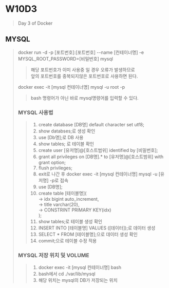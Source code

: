 # W10D3
> Day 3 of Docker


## MYSQL
> docker run -d -p [포트번호]:[포트번호] --name [컨테이너명] -e MYSQL_ROOT_PASSWORD=[비밀번호] mysql
> > 해당 포트번호가 이미 사용중 일 경우 오류가 발생하므로<br> 앞의 포트번호를 중복되지않은 포트번호로 사용하면 된다.
>
> docker exec -it [mysql 컨테이너명] mysql -u root -p
> > bash 명령어가 아닌 바로 mysql명령어를 입력할 수 있다.
>
> ### MYSQL 사용법
> > 1. create database [DB명] default character set utf8;
> > 2. show databses;로 생성 확인
> > 3. use [Db명];로 DB 사용
> > 4. show tables; 로 테이블 확인
> > 5. create user [유저명]@[호스트범위] identified by [비밀번호];
> > 6. grant all privileges on [DB명].* to [유저명]@[호스트범위] with grant option;
> > 7. flush privileges;
> > 8. exit로 나간 후 docker exec -it [mysql 컨테이너명] mysql -u [유저명] -p로 접속
> > 9. use [DB명];
> > 10. create table [테이블명](<br>
> >  -> idx bigint auto_increment,<br>
> >  -> title varchar(20),<br>
> >  -> CONSTRINT PRIMARY KEY(idx)<br>
> >     );<br>
> > 11. show tables;로 테이블 생성 확인
> > 12. INSERT INTO [테이블명] VALUES ([데이터]);로 데이터 생성
> > 13. SELECT * FROM [테이블명];으로 데이터 생성 확인
> > 14. commit;으로 테이블 수정 적용
> ### MYSQL 저장 위치 및 VOLUME
> > 1. docker exec -it [mysql 컨테이너명] bash
> > 2. bash에서 cd ./var/lib/mysql
> > 3. 해당 위치는 mysql의 DB가 저장되는 위치
